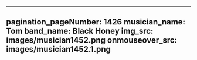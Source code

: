 ------
pagination_pageNumber: 1426
musician_name: Tom
band_name: Black Honey
img_src: images/musician1452.png
onmouseover_src: images/musician1452.1.png
------
